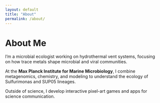 ```yaml
---
layout: default
title: "About"
permalink: /about/
---
```


<h1>About Me</h1>

<p>
I’m a microbial ecologist working on hydrothermal vent systems, focusing on how trace metals shape microbial and viral communities.
</p>

<p>
At the <strong>Max Planck Institute for Marine Microbiology</strong>, I combine metagenomics, chemistry, and modeling
to understand the ecology of Sulfurimonas and SUP05 lineages.
</p>

<p>
Outside of science, I develop interactive pixel-art games and apps for science communication.
</p>